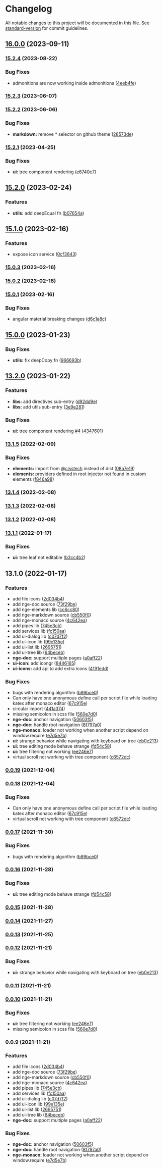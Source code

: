 # Changelog

All notable changes to this project will be documented in this file. See [standard-version](https://github.com/conventional-changelog/standard-version) for commit guidelines.

## [16.0.0](https://github.com/cisstech/nge/compare/v15.2.4...v16.0.0) (2023-09-11)

### [15.2.4](https://github.com/cisstech/nge/compare/v15.2.3...v15.2.4) (2023-08-22)


### Bug Fixes

* admonitions are now working inside admonitions ([4eeb4fe](https://github.com/cisstech/nge/commit/4eeb4fe082d17745788c572988f16f89612bfa85))

### [15.2.3](https://github.com/cisstech/nge/compare/v15.2.2...v15.2.3) (2023-06-07)

### [15.2.2](https://github.com/cisstech/nge/compare/v15.2.1...v15.2.2) (2023-06-06)


### Bug Fixes

* **markdown:** remove * selector on github theme ([28573de](https://github.com/cisstech/nge/commit/28573deb210ad6092cda89484c9b2f30d4711950))

### [15.2.1](https://github.com/cisstech/nge/compare/v15.2.0...v15.2.1) (2023-04-25)


### Bug Fixes

* **ui:** tree component rendering ([e6740c7](https://github.com/cisstech/nge/commit/e6740c7f90ad532c7cf25ab13b0b8aea0754e4d6))

## [15.2.0](https://github.com/cisstech/nge/compare/v15.1.0...v15.2.0) (2023-02-24)


### Features

* **utils:** add deepEqual fn ([b07654a](https://github.com/cisstech/nge/commit/b07654a0fdf35185a3141cdc6b8def92300916ad))

## [15.1.0](https://github.com/cisstech/nge/compare/v15.0.3...v15.1.0) (2023-02-16)


### Features

* expose icon service ([0cf3643](https://github.com/cisstech/nge/commit/0cf36435820ab99b61c14cbe81a5f32988d83342))

### [15.0.3](https://github.com/cisstech/nge/compare/v15.0.2...v15.0.3) (2023-02-16)

### [15.0.2](https://github.com/cisstech/nge/compare/v15.0.1...v15.0.2) (2023-02-16)

### [15.0.1](https://github.com/cisstech/nge/compare/v15.0.0...v15.0.1) (2023-02-16)


### Bug Fixes

* angular material breaking changes ([d6c1a8c](https://github.com/cisstech/nge/commit/d6c1a8cedce58a72c3e81bdfbecd5adb6c86663e))

## [15.0.0](https://github.com/cisstech/nge/compare/v13.2.0...v15.0.0) (2023-01-23)


### Bug Fixes

* **utils:** fix deepCopy fn ([966693b](https://github.com/cisstech/nge/commit/966693b546670fba912fb33629c3ee2298fd403e))

## [13.2.0](https://github.com/cisstech/nge/compare/v13.1.5...v13.2.0) (2023-01-22)


### Features

* **libs:** add directives sub-entry ([d92dd9e](https://github.com/cisstech/nge/commit/d92dd9e216c7042fe2752a681a0b70afd1f6be89))
* **libs:** add utils sub-entry ([3e9e281](https://github.com/cisstech/nge/commit/3e9e281febdf3d4e3cf978d1d99dad9a3d2f0e89))


### Bug Fixes

* **ui:** tree component rendering [#4](https://github.com/cisstech/nge/issues/4) ([4347601](https://github.com/cisstech/nge/commit/4347601d8548eecc60f13c2c35dd78e2a19b5b2a))

### [13.1.5](https://github.com/cisstech/nge/compare/v13.1.4...v13.1.5) (2022-02-09)


### Bug Fixes

* **elements:** import from [@cisstech](https://github.com/cisstech) instead of dist ([08a7e19](https://github.com/cisstech/nge/commit/08a7e196cc86dc57dcc0823d6ed9d061fe0c1faa))
* **elements:** providers defined in root injector not found in custom elements ([f846a98](https://github.com/cisstech/nge/commit/f846a98b03bc65d2c0a752565b506fffa82016fc))

### [13.1.4](https://github.com/cisstech/nge/compare/v13.1.3...v13.1.4) (2022-02-08)

### [13.1.3](https://github.com/cisstech/nge/compare/v13.1.2...v13.1.3) (2022-02-08)

### [13.1.2](https://github.com/cisstech/nge/compare/v13.1.1...v13.1.2) (2022-02-08)

### [13.1.1](https://github.com/cisstech/nge/compare/v13.1.0...v13.1.1) (2022-01-17)


### Bug Fixes

* **ui:** tree leaf not editable ([b3cc4b2](https://github.com/cisstech/nge/commit/b3cc4b20d9b3c2d396e4bebd029ed18395c5aa07))

## 13.1.0 (2022-01-17)


### Features

* add file icons ([2d034b4](https://github.com/cisstech/nge/commit/2d034b4fdddac4b68a332754aaa24aa0acf77b5b))
* add nge-doc source ([73f29be](https://github.com/cisstech/nge/commit/73f29be05635b37cdee556a861a9b6ac7e040238))
* add nge-elements lib ([cc6cc80](https://github.com/cisstech/nge/commit/cc6cc803e50a2194f88c8ca571849e2464ba0b62))
* add nge-markdown source ([cb550f0](https://github.com/cisstech/nge/commit/cb550f0572563c9c1e3e86bd63df564efab28de7))
* add nge-monaco source ([4c642ea](https://github.com/cisstech/nge/commit/4c642eac2ad26f4d3601a01a50db9dec7c56ce18))
* add pipes lib ([745e3cb](https://github.com/cisstech/nge/commit/745e3cbb439f759f6fd6de1ebe906b0461134bbd))
* add services lib ([fc150aa](https://github.com/cisstech/nge/commit/fc150aa28b15a7d34d6d7ce6a93b7dff278063e5))
* add ui-dialog lib ([c07d7f2](https://github.com/cisstech/nge/commit/c07d7f2eb01d1e032326e80091d56e74d3252eb6))
* add ui-icon lib ([99e135e](https://github.com/cisstech/nge/commit/99e135e6cc9db54960b8942ea6e25d7f2621777b))
* add ui-list lib ([2695751](https://github.com/cisstech/nge/commit/2695751474693e702d0bf5abbc4b393dea6adf4a))
* add ui-tree lib ([64beceb](https://github.com/cisstech/nge/commit/64beceba0a53a4879af6e6e78d75e7df05d792be))
* **nge-doc:** support multiple pages ([a0aff22](https://github.com/cisstech/nge/commit/a0aff228afa8e47f76b2e9748086b9f415e8acc4))
* **ui-icon:** add icongr ([8446165](https://github.com/cisstech/nge/commit/8446165a326e2322ed798c4e333af29915edbb26))
* **ui-icons:** add api to add extra icons ([4191edd](https://github.com/cisstech/nge/commit/4191edd1302dd453142c8d44582643d35cde4452))


### Bug Fixes

* bugs with rendering algorithm ([b99bce0](https://github.com/cisstech/nge/commit/b99bce0d5093812733d90e65ce866ca98eff9767))
* Can only have one anonymous define call per script file while loading katex after monaco editor ([67c915e](https://github.com/cisstech/nge/commit/67c915e7d03fc3d49c440732caa7f54b487c7376))
* circular import ([441a374](https://github.com/cisstech/nge/commit/441a3747eca6941d3e2683d31f09267f804089c6))
* missing semicolon in scss file ([560e7d0](https://github.com/cisstech/nge/commit/560e7d09c92509724f98af11dd8851232d707d06))
* **nge-doc:** anchor navigation ([50603f5](https://github.com/cisstech/nge/commit/50603f5d667b72e62891c1f123562773f31ab2bf))
* **nge-doc:** handle root navigation ([8f797a0](https://github.com/cisstech/nge/commit/8f797a04c95fb04df514c98ea1a22ce3d5ab72c3))
* **nge-monaco:** loader not working when another script depend on window.require ([e7d5e7b](https://github.com/cisstech/nge/commit/e7d5e7b6a30f1914176e84ac5f04232cc36fa340))
* **ui:** strange behavior while navigating with keyboard on tree ([eb0e213](https://github.com/cisstech/nge/commit/eb0e21338a45bb3f388811c9fa32ef5fc8fdf74e))
* **ui:** tree editing mode behave strange ([fd54c58](https://github.com/cisstech/nge/commit/fd54c58f206017790ddfbfe5dede727e0a498262))
* **ui:** tree filtering not working ([ee246e7](https://github.com/cisstech/nge/commit/ee246e7a144fc9e491715be280e04b0ada10fd17))
* virtual scroll not working with tree component ([c6572dc](https://github.com/cisstech/nge/commit/c6572dcfc6c0c809f15b178bfba286f82113419a))

### [0.0.19](https://github.com/cisstech/nge/compare/v0.0.18...v0.0.19) (2021-12-04)

### [0.0.18](https://github.com/cisstech/nge/compare/v0.0.17...v0.0.18) (2021-12-04)

### Bug Fixes

* Can only have one anonymous define call per script file while loading katex after monaco editor ([67c915e](https://github.com/cisstech/nge/commit/67c915e7d03fc3d49c440732caa7f54b487c7376))
* virtual scroll not working with tree component ([c6572dc](https://github.com/cisstech/nge/commit/c6572dcfc6c0c809f15b178bfba286f82113419a))

### [0.0.17](https://github.com/cisstech/nge/compare/v0.0.16...v0.0.17) (2021-11-30)

### Bug Fixes

* bugs with rendering algorithm ([b99bce0](https://github.com/cisstech/nge/commit/b99bce0d5093812733d90e65ce866ca98eff9767))

### [0.0.16](https://github.com/cisstech/nge/compare/v0.0.15...v0.0.16) (2021-11-28)

### Bug Fixes

* **ui:** tree editing mode behave strange ([fd54c58](https://github.com/cisstech/nge/commit/fd54c58f206017790ddfbfe5dede727e0a498262))

### [0.0.15](https://github.com/cisstech/nge/compare/v0.0.14...v0.0.15) (2021-11-28)

### [0.0.14](https://github.com/cisstech/nge/compare/v0.0.13...v0.0.14) (2021-11-27)

### [0.0.13](https://github.com/cisstech/nge/compare/v0.0.12...v0.0.13) (2021-11-25)

### [0.0.12](https://github.com/cisstech/nge/compare/v0.0.11...v0.0.12) (2021-11-21)

### Bug Fixes

* **ui:** strange behavior while navigating with keyboard on tree ([eb0e213](https://github.com/cisstech/nge/commit/eb0e21338a45bb3f388811c9fa32ef5fc8fdf74e))

### [0.0.11](https://github.com/cisstech/nge/compare/v0.0.10...v0.0.11) (2021-11-21)

### [0.0.10](https://github.com/cisstech/nge/compare/v0.0.9...v0.0.10) (2021-11-21)

### Bug Fixes

* **ui:** tree filtering not working ([ee246e7](https://github.com/cisstech/nge/commit/ee246e7a144fc9e491715be280e04b0ada10fd17))
* missing semicolon in scss file ([560e7d0](https://github.com/cisstech/nge/commit/560e7d09c92509724f98af11dd8851232d707d06))

### 0.0.9 (2021-11-21)

### Features

* add file icons ([2d034b4](https://github.com/cisstech/nge/commit/2d034b4fdddac4b68a332754aaa24aa0acf77b5b))
* add nge-doc source ([73f29be](https://github.com/cisstech/nge/commit/73f29be05635b37cdee556a861a9b6ac7e040238))
* add nge-markdown source ([cb550f0](https://github.com/cisstech/nge/commit/cb550f0572563c9c1e3e86bd63df564efab28de7))
* add nge-monaco source ([4c642ea](https://github.com/cisstech/nge/commit/4c642eac2ad26f4d3601a01a50db9dec7c56ce18))
* add pipes lib ([745e3cb](https://github.com/cisstech/nge/commit/745e3cbb439f759f6fd6de1ebe906b0461134bbd))
* add services lib ([fc150aa](https://github.com/cisstech/nge/commit/fc150aa28b15a7d34d6d7ce6a93b7dff278063e5))
* add ui-dialog lib ([c07d7f2](https://github.com/cisstech/nge/commit/c07d7f2eb01d1e032326e80091d56e74d3252eb6))
* add ui-icon lib ([99e135e](https://github.com/cisstech/nge/commit/99e135e6cc9db54960b8942ea6e25d7f2621777b))
* add ui-list lib ([2695751](https://github.com/cisstech/nge/commit/2695751474693e702d0bf5abbc4b393dea6adf4a))
* add ui-tree lib ([64beceb](https://github.com/cisstech/nge/commit/64beceba0a53a4879af6e6e78d75e7df05d792be))
* **nge-doc:** support multiple pages ([a0aff22](https://github.com/cisstech/nge/commit/a0aff228afa8e47f76b2e9748086b9f415e8acc4))

### Bug Fixes

* **nge-doc:** anchor navigation ([50603f5](https://github.com/cisstech/nge/commit/50603f5d667b72e62891c1f123562773f31ab2bf))
* **nge-doc:** handle root navigation ([8f797a0](https://github.com/cisstech/nge/commit/8f797a04c95fb04df514c98ea1a22ce3d5ab72c3))
* **nge-monaco:** loader not working when another script depend on window.require ([e7d5e7b](https://github.com/cisstech/nge/commit/e7d5e7b6a30f1914176e84ac5f04232cc36fa340))
